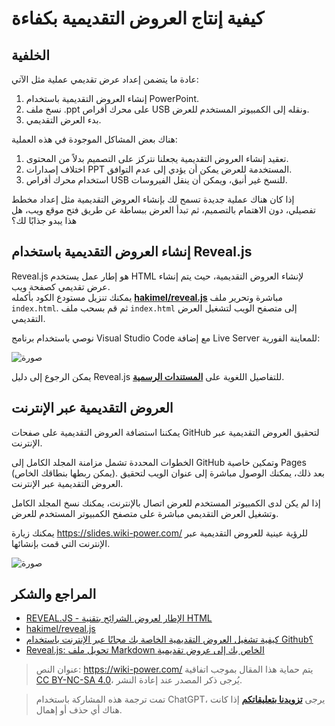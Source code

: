 # كيفية إنتاج العروض التقديمية بكفاءة

## الخلفية

عادة ما يتضمن إعداد عرض تقديمي عملية مثل الآتي:

1. إنشاء العروض التقديمية باستخدام PowerPoint.
2. نسخ ملف .ppt على محرك أقراص USB ونقله إلى الكمبيوتر المستخدم للعرض.
3. بدء العرض التقديمي.

هناك بعض المشاكل الموجودة في هذه العملية:

1. تعقيد إنشاء العروض التقديمية يجعلنا نتركز على التصميم بدلاً من المحتوى.
2. اختلاف إصدارات PPT المستخدمة للعرض يمكن أن يؤدي إلى عدم التوافق.
3. استخدام محرك أقراص USB للنسخ غير أنيق، ويمكن أن ينقل الفيروسات.

إذا كان هناك عملية جديدة تسمح لك بإنشاء العروض التقديمية مثل إعداد مخطط تفصيلي، دون الاهتمام بالتصميم، ثم تبدأ العرض ببساطة عن طريق فتح موقع ويب، هل هذا يبدو جذابًا لك؟

## إنشاء العروض التقديمية باستخدام Reveal.js

Reveal.js هو إطار عمل يستخدم HTML لإنشاء العروض التقديمية، حيث يتم إنشاء عرض تقديمي كصفحة ويب.  
يمكنك تنزيل مستودع الكود بأكمله [**hakimel/reveal.js**](https://github.com/hakimel/reveal.js) مباشرة وتحرير ملف `index.html`. ثم قم بسحب ملف `index.html` إلى متصفح الويب لتشغيل العرض التقديمي.

نوصي باستخدام برنامج Visual Studio Code مع إضافة Live Server للمعاينة الفورية:

![صورة](https://media.wiki-power.com/img/20200228194307.png)

يمكن الرجوع إلى دليل Reveal.js للتفاصيل اللغوية على [**المستندات الرسمية**](https://revealjs.com/).

## العروض التقديمية عبر الإنترنت

يمكننا استضافة العروض التقديمية على صفحات GitHub لتحقيق العروض التقديمية عبر الإنترنت.

الخطوات المحددة تشمل مزامنة المجلد الكامل إلى GitHub وتمكين خاصية Pages (يمكن ربطها بنطاقك الخاص). بعد ذلك، يمكنك الوصول مباشرة إلى عنوان الويب لتحقيق العروض التقديمية عبر الإنترنت.

إذا لم يكن لدى الكمبيوتر المستخدم للعرض اتصال بالإنترنت، يمكنك نسخ المجلد الكامل وتشغيل العرض التقديمي مباشرة على متصفح الكمبيوتر المستخدم للعرض.

يمكنك زيارة <https://slides.wiki-power.com/> للرؤية عينية للعروض التقديمية عبر الإنترنت التي قمت بإنشائها.

![صورة](https://media.wiki-power.com/img/20200203144149.png)

## المراجع والشكر

- [REVEAL.JS - الإطار لعروض الشرائح بتقنية HTML](https://revealjs.com/)
- [hakimel/reveal.js](https://github.com/hakimel/reveal.js)
- [كيفية تشغيل العروض التقديمية الخاصة بك مجانًا عبر الإنترنت باستخدام Github؟](https://mp.weixin.qq.com/s?__biz=MzIyODI1MzYyNA==&mid=2653540643&idx=1&sn=109613b8eea57eb7589fd9ca2bf56a8b&chksm=f389bbf4c4fe32e29c1ef0cb5cc14de75dec73abf6e43568d4cb437f6133d129378112631f15&mpshare=1&scene=1&srcid=&sharer_sharetime=1582828892161&sharer_shareid=57baeb2b96d0cff9b17ac2c15b36602b&key=113f64ecf669c05f5a4d2e2852665c055c2450ffa0d0edd2be1ada7647e3a09828048a2aeeb2f46f0668254bd54d09470c1319a2e4d57bf6771460f4d5c833bd5e66e6cd5d3bd2ec209683cb408c2c53&ascene=1&uin=MTk5MDUwOTA0Mg%3D%3D&devicetype=Windows+10&version=62080079&lang=zh_CN&exportkey=AwoQ%2FVXFAgH6janLC6ZV2hA%3D&pass_ticket=z4ox3f8nl73K2MPu0EBLLe%2FAru4MK%2B7c3EfDVNQbWWoZL0WujjMAwkBNocQsOmu8)
- [Reveal.js: تحويل ملف Markdown الخاص بك إلى عروض تقديمية](https://sspai.com/post/40657)

> عنوان النص: <https://wiki-power.com/>
> يتم حماية هذا المقال بموجب اتفاقية [CC BY-NC-SA 4.0](https://creativecommons.org/licenses/by/4.0/deed.zh)، يُرجى ذكر المصدر عند إعادة النشر.

> تمت ترجمة هذه المشاركة باستخدام ChatGPT، يرجى [**تزويدنا بتعليقاتكم**](https://github.com/linyuxuanlin/Wiki_MkDocs/issues/new) إذا كانت هناك أي حذف أو إهمال.
